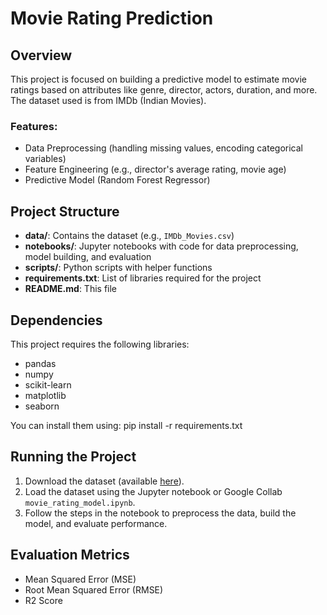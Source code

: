 # Movie Rating Prediction

## Overview
This project is focused on building a predictive model to estimate movie ratings based on attributes like genre, director, actors, duration, and more. The dataset used is from IMDb (Indian Movies).

### Features:
- Data Preprocessing (handling missing values, encoding categorical variables)
- Feature Engineering (e.g., director's average rating, movie age)
- Predictive Model (Random Forest Regressor)

## Project Structure
- **data/**: Contains the dataset (e.g., `IMDb_Movies.csv`)
- **notebooks/**: Jupyter notebooks with code for data preprocessing, model building, and evaluation
- **scripts/**: Python scripts with helper functions
- **requirements.txt**: List of libraries required for the project
- **README.md**: This file

## Dependencies
This project requires the following libraries:
- pandas
- numpy
- scikit-learn
- matplotlib
- seaborn

You can install them using:
pip install -r requirements.txt

## Running the Project
1. Download the dataset (available [here](https://www.kaggle.com/datasets/adrianmcmahon/imdb-india-movies)).
2. Load the dataset using the Jupyter notebook or Google Collab `movie_rating_model.ipynb`.
3. Follow the steps in the notebook to preprocess the data, build the model, and evaluate performance.

## Evaluation Metrics
- Mean Squared Error (MSE)
- Root Mean Squared Error (RMSE)
- R2 Score
